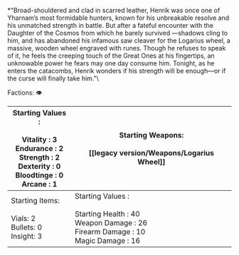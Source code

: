 *"Broad-shouldered and clad in scarred leather, Henrik was once one of Yharnam’s most formidable hunters, known for his unbreakable resolve and his unmatched strength in battle. But after a fateful encounter with the Daughter of the Cosmos from which he barely survived —shadows cling to him, and has abandoned his infamous saw cleaver for the Logarius wheel, a massive, wooden wheel engraved with runes. Though he refuses to speak of it, he feels the creeping touch of the Great Ones at his fingertips, an unknowable power he fears may one day consume him. Tonight, as he enters the catacombs, Henrik wonders if his strength will be enough—or if the curse will finally take him."\

Factions: 👁

| Starting Values :<br> <br>Vitality : 3<br>Endurance : 2<br>Strength : 2<br>Dexterity : 0<br>Bloodtinge : 0<br>Arcane : 1 | Starting Weapons:<br> <br>[[legacy version/Weapons/Logarius Wheel]]<br>                                                                |
| ------------------------------------------------------------------------------------------------------------------------ | --------------------------------------------------------------------------------------------------------------- |
| Starting Items:<br><br>Vials: 2<br>Bullets: 0<br>Insight: 3                                                              | Starting Values :<br><br>Starting Health : 40<br>Weapon Damage : 26<br>Firearm Damage : 10<br>Magic Damage : 16 |










